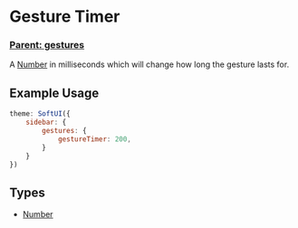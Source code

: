 # Gesture Timer
### **[Parent: gestures](/docs/sidebar/gestures/)**

A [Number](https://developer.mozilla.org/en-US/docs/Web/JavaScript/Reference/Global_Objects/Number) in milliseconds which will change how long the gesture lasts for.

## Example Usage
```js
theme: SoftUI({
    sidebar: {
        gestures: {
            gestureTimer: 200,
        }
    }
})
```

## Types
- [Number](https://developer.mozilla.org/en-US/docs/Web/JavaScript/Reference/Global_Objects/Number)